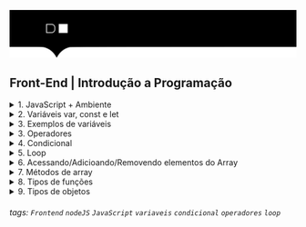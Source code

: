 ![](./hd-header.png)

## Front-End | Introdução a Programação

<details>
  <summary>1. JavaScript + Ambiente</summary>
  
  ### O que é o JavaScript?
  - É uma linguagem de programação interpretada
  - Permite criar aplicativo mobile, desktop, web, etc.
  - É usado no front-end e no back-end ([Nodejs](https://nodejs.org/en/))

  ----------------------------------------------------
  ### ECMAScript + JavaScript
  - [ECMAScript](https://www.ecma-international.org) é uma versão da linguagem JavaScript
  - ECMAScript 2021 é a versão mais recente da linguagem
  - Desde 2015, é lançado uma versão todo ano  

----------------------------------------------------

  ### Temos 2 ambientes para executar o JS
  - Console do [Developer Tools](https://developer.mozilla.org/pt-BR/docs/Tools) `Atalho F12`
   
  ![fetch](./assets/01.png)
  ----------------------------------------------------
  - Terminal do Sistema Operacional com [Nodejs](https://nodejs.org/docs/latest-v17.x/api/console.html#console)
   
  ![fetch](./assets/02.png)
  
</details>



<details>

<summary>2. Variáveis var, const e let</summary>
  
  ### O que são variáveis?
  - Uma variável é um espaço na memória do computador para armazenar um valor.
  - Uma variável pode ser do tipo:
    - String
    - Number
    - Boolean
    - Object
    - Array
    - Function
    - Undefined
    - Null  
  
   > Podemos declaras variáveis usando `var`, `const` ou `let`.

----------------------------------------------------
  ### Declarando variáveis com `var`
  > Quando declaramos uma variável com palavra reservada `var`,  ela poderá ser acessada de qualquer lugar do código, pois ela é `elevada`[hoisting](https://developer.mozilla.org/pt-BR/docs/Glossary/Hoisting) para o topo do contexto do código de execução.
  
  ```js
  function welcome() {    
    console.log('Welcome ' + name); 
  }
  welcome();
  var name = 'Sara';
  ```

  > No exemplo acima, a variável `name` é elevada para o topo do contexto do código de execução, e logo após, a função `welcome` é executada.
  > Porém o valor da variável `name` é `undefined`, pois ela não foi definida. Somente após a função `welcome` ser executada, o valor da variável `name` é definido.

  ### Declarando variáveis com `const`
  > Quando declaramos uma variável com palavra reservada `const`, ela não poderá ser alterada, pois ela é `constante`.
    
  ```js
  const name = 'Sara';
  console.log(name);
  name = 'João';  // Erro!
  ```

  > No exemplo acima, a variável `name` é declara e atribuida o valor para ela, ao tentar alterar o valor inicial por outro, é lançado um erro, pois a variável `name` é `constante`.

  ### Declarando variáveis com `let`
  > Quando declaramos uma variável com palavra reservada `let`, ela poderá ser alterada, pois ela é `locavel`.
    
  ```js
  let name = 'Sara';
  console.log(name);
  name = 'João';  // Ok!
  ```

  > No exemplo acima, a variável `name` é declara e atribuida o valor para ela, ao tentar alterar o valor inicial por outro, o valor é alterado, pois a variável `name` é `locavel`.

  > OBS: Quando declaramos variáveis com `let` ou `const`, elas só podem ser acessadas, depois de serem declaradas, pois elas não sofrem hoisting que é o processo de elevar as variáveis para o topo do contexto do código de execução.

  EX: 
  ```js
  function welcome() {    
    console.log('Welcome ' + name); // Erro!
  }
  welcome();
  const name = 'Sara';
  ```

  > No exemplo acima, a variável `name` não é elevada para o topo do contexto do código de execução, pois ela só foi declarada depois da função, sendo que o correto é declara a variável `name` antes da função. 
</details>

<details>
  <summary>3. Exemplos de variáveis</summary>
  
  ### O que são variáveis?
  > As variáveis armazenam dados que podem ser definidos, atualizados e recuperados. Os valores atribuidos a uma variável têm um tipo. 

  ### Tipos básicos variáveis
  - String: texto
  > Variáveis de texto são declaradas com aspas duplas ou simples.

   
  ```js
  var nome = 'Sara';
  console.log(nome); // Sara
  ```
  ----------------------------------------------------
  - Number: números
  > Variáveis de números são declaradas com números inteiros/decimais e positivos/negativos. Decimais são declaradas com ponto.

   
  ```js
  var idade = 20;
  console.log(idade); // 20
  ```
  ----------------------------------------------------
  - Boolean: verdadeiro ou falso
  > Variáveis booleanas são declaradas com o valor `true` ou `false`.

   
  ```js
  var isTrue = true;
  console.log(isTrue); // true
  ```
  ----------------------------------------------------
  - Object: objeto
  > Variáveis de objeto são declaradas com chaves. Um objeto é uma coleção de pares chave/valor.

   
  ```js
  var obj = {
    nome: 'Sara',
    idade: 20
  };
  console.log(obj); // { nome: 'Sara', idade: 20 }
  ```
  ----------------------------------------------------
  - Array: lista
  > Variáveis de lista são declaradas com colchetes. Uma lista é uma coleção de valores.
   
  ```js
  var lista = [1, 2, 3, 4, 5];
  console.log(lista); // [ 1, 2, 3, 4, 5 ]
  ```
  ----------------------------------------------------
  - Function: função
  > Variáveis de função são declaradas com parênteses. Uma função é um bloco de código que executa uma tarefa específica.
   
  ```js
  function welcome() {
    console.log('Welcome Jonh');
  }
  welcome();
  ```
  ----------------------------------------------------
  - Undefined: indefinido
  > Variáveis indefinidas são declaradas sem nenhum valor.
   
  ```js
  var nome;
  console.log(nome); // undefined
  ```
  ----------------------------------------------------
  - Null: nulo
  > Variáveis nulas são declaradas com o valor `null`.

  ```js
  var nome = null;
  console.log(nome); // null
  ```
</details>

<details>
  <summary>3. Operadores </summary>
  
  - O que são operadores?
  > Os operadores são os símbolos que realizam operações matemáticas, lógicas e de comparação.

  - Operadores aritméticos
  
  ```js
  const x = 10;
  const y = 2;
  let resultado = 0;
  resultado = x + y; // 12
  resultado = x - y; // 8
  resultado = x * y; // 20
  resultado = x / y; // 5
  resultado = x % y; // 0
  ```
  ----------------------------------------------------
  - Operadores atribuição
    
  ```js
  let x = 10;
  x += 2; // 12
  x -= 2; // 10
  x *= 2; // 20
  x /= 2; // 10
  x %= 2; // 0
  ``` 
  ----------------------------------------------------
  - Operadores comparação
  
  ```js
  const x = 10;
  const y = 2;
  let resultado = false;
  resultado = x > y; // false
  resultado = x < y; // true
  resultado = x >= y; // false
  resultado = x <= y; // true
  resultado = x == y; // false
  resultado = x != y; // true
  ```
  ----------------------------------------------------
  - Operadores lógicos
   
  ```js
  const x = 10;
  const y = 2;
  let resultado = false;
  resultado = x > y && x > 5; // false
  resultado = x > y || x > 5; // true
  resultado = !(x > y); // false
  ```
</details>

<details>
  <summary>4. Condicional </summary>
  
  - O que são condicionais?
  > Condicionais são estruturas de decisão que permitem decidir se uma determinada ação deve ser executada ou não.

  - if/else
  
  ```js
  const x = 10;
  const y = 2;
  let resultado = 0;
  if (x > y) { // Se x for maior que y
    resultado = x;
  } else { // Senão
    resultado = y;
  }
  ```
  ----------------------------------------------------
  - if/else if/else
  
  ```js
  const x = 10;
  const y = 2;
  let resultado = 0;
  if (x > y) { // Se x for maior que y
    resultado = x;
  } else if (x < y) { // Senão, se x for menor que y
    resultado = y;
  } else { // Senão
    resultado = 0;
  }
  ```
  ----------------------------------------------------
  - ternário
  
  ```js
  const x = 10;
  const y = 2;
  let resultado = 0;
  resultado = x > y ? x : y; // Se x for maior que y, retorna x, senão retorna y
  ```
  ----------------------------------------------------
  - switch
  
  ```js
  const dia = 'segunda';
  switch (dia) {
    case 'segunda':
      console.log('Hoje é segunda-feira');
      break;
    case 'terça':
      console.log('Hoje é terça-feira');
      break;
    case 'quarta':
      console.log('Hoje é quarta-feira');
      break;
    case 'quinta':
      console.log('Hoje é quinta-feira');
      break;
    case 'sexta':
      console.log('Hoje é sexta-feira');
      break;
    case 'sábado':
      console.log('Hoje é sábado');
      break;
    case 'domingo':
      console.log('Hoje é domingo');
      break;
    default:
      console.log('Dia inválido');
      break;
  }
  ```    
</details>

<details>
  <summary>5. Loop </summary>
  
  - O que são loops?
  > Loops são estruturas de repetição que permitem executar determinada ação várias vezes.

  - for
  
  ```js
  for (let i = 0; i < 10; i++) { // O for percorre todos os elementos do array
    console.log(i);
  }
  ```

  - while
  
  ```js
  let i = 0;
  while (i < 10) { // O while percorre todos os elementos do array
    console.log(i);
    i++;
  }
  ```

  - do while
  
  ```js
  let i = 0;
  do { // O do while percorre todos os elementos do array
    console.log(i);
    i++;
  } while (i < 10);
  ```

  > OBS: Existe outros loops for of e forEach que podem ser usados para percorrer arrays.  

</details>

<details>
  <summary>6. Acessando/Adicioando/Removendo elementos do Array </summary>

  - Acessando elementos de um array
  
  ```js
  const lista = [1, 2, 3, 4, 5];
  console.log(lista[0]); // 1
  console.log(lista[1]); // 2
  ```

  - Pecorrendo elementos de um array com for
  
  ```js
  const lista = [1, 2, 3, 4, 5];
  for (let i = 0; i < lista.length; i++) { // O for percorre todos os elementos do array
    console.log(lista[i]);
  }
  ```

  - Pecorrendo elementos de um array com for...of
  
  ```js
  const lista = [1, 2, 3, 4, 5];
  for (let item of lista) { // item é uma variável temporária
    console.log(item);
  }
  ```
 - Pecorrendo elementos de um array com forEach
  
  ```js
  const lista = [1, 2, 3, 4, 5];
  lista.forEach(function(item) { // item é uma variável temporária
    console.log(item);
  });
  ```
  ----------------------------------------------------
  - Adicionando elemento no final de um array
  
  ```js
  const lista = [1, 2, 3, 4, 5];
  lista.push(6); // Adiciona o elemento 6 no final do array
  console.log(lista); // [1, 2, 3, 4, 5, 6]
  ```
  ----------------------------------------------------
  - Removendo elemento do final de um array
  
  ```js
  const lista = [1, 2, 3, 4, 5];
  lista.pop(); // Remove o último elemento do array
  console.log(lista); // [1, 2, 3, 4]
  ```
  ----------------------------------------------------
  - Removendo elemento do ínicio de um array
  
  ```js
  const lista = [1, 2, 3, 4, 5];
  lista.shift(); // Remove o primeiro elemento do array
  console.log(lista); // [2, 3, 4, 5]
  ```
  ----------------------------------------------------
  - Adicionando elemento no ínicio de um array
  
  ```js
  const lista = [1, 2, 3, 4, 5];
  lista.unshift(0); // Adiciona o elemento 0 no início do array
  console.log(lista); // [0, 1, 2, 3, 4, 5]
  ```
  ----------------------------------------------------
  - Remoção de uma quantidade `X` de elementos iniciando de uma posição do array
  
  ```js
  const lista = [1, 2, 3, 4, 5];
  lista.splice(2, 3); // Remove 3 elementos iniciando da posição 2
  console.log(lista); // [1, 2]
  ```
</details>


<details>
  <summary>7. Métodos de array </summary>

  - Método `.map`
  
  ```js
  const lista = [1, 2, 3, 4, 5];
  const listaDois = lista.map( (item) =>  { // item é uma variável temporária
    return item * 2;
  });
  console.log(listaDois); // [2, 4, 6, 8, 10]
  ```
  > OBS: No exemplo acima, a condinção é pega cada item é multiplicar por 2, retornando um novo array.
  ----------------------------------------------------
  - Método `.filter`
  ```js
  const lista = [1, 2, 3, 4, 5];
  const listaDois = lista.filter( (item) => { // item é uma variável temporária
    return item % 2 === 0;
  });
  console.log(listaDois); // [2, 4, 6]
  ```
  > OBS: No exemplo acima está filtrando os elementos pares, está pegando cada elemento e verificando se o resto é igual a 0, se for, retorna um novo array com elementos pares.
  ----------------------------------------------------
  - Método `.reduce`
  
  ```js
  const lista = [1, 2, 3, 4, 5];
  const soma = lista.reduce( (total, item) => { // total é inicializado como 0 e item é uma variável temporária
    return total + item;
  });
  console.log(soma); // 15
  ```
  > OBS: No exemplo acima, o `reduce` recebe dois parâmentros, o total é a variável que irá receber o valor do total e o item é a variável que irá receber cada item do array. O novo array é somando cada item com o total, retornando a soma total.
  ----------------------------------------------------
  - Método `.find`
  
  ```js
  const lista = [1, 2, 3, 4, 5];
  const item = lista.find( (item) => { // item é uma variável temporária
    return item === 3;
  });
  console.log(item); // 3
  ```
  > OBS: No exemplo acima, o `find` está verificando se o item é igual a 3, se for, retorna o item.
  ----------------------------------------------------

  - Método `.some`
  
  ```js
  const lista = [1, 2, 3, 4, 5];
  const temPar = lista.some( (item) => { // item é uma variável temporária
    return item % 2 === 0;
  });
  console.log(temPar); // true
  ```
  > OBS: No exemplo acima, o `some` está verificando se algum item é par, se for, retorna true.
  ----------------------------------------------------
  - Método `.every`
  
  ```js
  const lista = [1, 2, 3, 4, 5];
  const temPar = lista.every( (item) => { // item é uma variável temporária
    return item % 2 === 0;
  });
  console.log(temPar); // false
  ```
  > OBS: No exemplo acima, o `every` está verificando se todos os items são pares, se for, retorna true.
  ----------------------------------------------------
  - Método `.sort`
  
  ```js
  const lista = [5, 3, 1, 4, 2];
  const listaOrdenada = lista.sort( (a, b) => { // a e b são variáveis temporárias
    return a - b;
  });
  console.log(listaOrdenada); // [1, 2, 3, 4, 5]
  ```
  > OBS: No exemplo acima, o `sort` está ordenando os elementos do array, retornando um novo array ordenado.
  ----------------------------------------------------
  - Método `.reverse`
  
  ```js
  const lista = [1, 2, 3, 4, 5];
  const listaInvertida = lista.reverse();
  console.log(listaInvertida); // [5, 4, 3, 2, 1]
  ```
  > OBS: No exemplo acima, o `reverse` está inverte os elementos do array, retornando um novo array invertido.
  ----------------------------------------------------
  - Método `.join`
  
  ```js
  const lista = [1, 2, 3, 4, 5];
  const listaString = lista.join(' - ');
  console.log(listaString); // 1 - 2 - 3 - 4 - 5
  ```
  > OBS: No exemplo acima, o `join` está juntando os elementos do array, retornando uma string.
  ----------------------------------------------------
  - Método `.toString`
  
  ```js
  const lista = [1, 2, 3, 4, 5];
  const listaString = lista.toString();
  console.log(listaString); // 1,2,3,4,5
  ```
  > OBS: No exemplo acima, o `toString` está transformando o array em string, retornando uma string.
  ----------------------------------------------------
  - Método `.concat`
  
  ```js
  const lista = [1, 2, 3, 4, 5];
  const listaDois = [6, 7, 8, 9, 10];
  const listaConcatenada = lista.concat(listaDois);
  console.log(listaConcatenada); // [1, 2, 3, 4, 5, 6, 7, 8, 9, 10]
  ```
  > OBS: No exemplo acima, o `concat` está concatenando dois arrays, retornando um novo array.
  ----------------------------------------------------
  - Método `.slice`
  
  ```js
  const lista = [1, 2, 3, 4, 5];
  const listaDois = lista.slice(2, 4);
  console.log(listaDois); // [3, 4]
  ```
  > OBS: No exemplo acima, o `slice` está pegando dois parâmetros, o primeiro é o índice inicial e o segundo é o índice final, retornando um novo array.
  ----------------------------------------------------
  - Método `.splice`
  
  ```js
  const lista = [1, 2, 3, 4, 5];
  const listaDois = lista.splice(2, 2);
  console.log(listaDois); // [3, 4]
  ```
  > OBS: No exemplo acima, o `splice` está pegando dois parâmetros, o primeiro é o índice inicial e o segundo é o número de elementos a serem removidos, retornando um novo array.

</details>

<details>
  <summary>8. Tipos de funções </summary>

  - Função `function`
  
  ```js
  function soma(a, b) {
    return a + b;
  }
  console.log(soma(1, 2)); // 3
  ```
  > OBS: No exemplo acima, a função `soma` recebe dois parâmetros, os argumentos passados são `a` e `b`, e o retorno é a soma dos dois.
  ----------------------------------------------------

  - Função `arrow function`
  
  ```js
  const soma = (a, b) => {
    return a + b;
  }
  console.log(soma(1, 2)); // 3
  ```
  > OBS: No exemplo acima, a função `soma` recebe dois parâmetros, os argumentos passados são `a` e `b`, e o retorno é a soma dos dois.
  ----------------------------------------------------
  - Função `arrow function` com retorno implícito
  
  ```js
  const soma = (a, b) => a + b;
  console.log(soma(1, 2)); // 3
  ```
  > OBS: No exemplo acima, a função `soma` recebe dois parâmetros, os argumentos passados são `a` e `b`, e o retorno é a soma dos dois. O `return` é implícito, pois só temos uma linha de código. 
</details>

<details>
  <summary>9. Tipos de objetos </summary>

  - Objeto [`Object`](https://developer.mozilla.org/pt-BR/docs/Web/JavaScript/Reference/Global_Objects/Object)
    
  ```js
  const pessoa = {
    nome: 'Pedro',
    idade: 20
  };
  console.log(pessoa.nome); // Pedro
  ```
  > OBS: No exemplo acima, o objeto `pessoa` possui dois atributos, `nome` e `idade`, e o valor de `nome` é `Pedro`.
  ----------------------------------------------------
  - Objeto [`Array`](https://developer.mozilla.org/pt-BR/docs/Web/JavaScript/Reference/Global_Objects/Array)
  
  ```js
  const pessoa = [
    {'Pedro', 20},
    {'João', 25},
    {'Maria', 30}];
  console.log(pessoa[0]); // {'Pedro', 20}
  ```
  > OBS: No exemplo acima, o objeto `pessoa` é um array de objetos, e o primeiro objeto possui dois atributos, `nome` e `idade`, e o valor de `nome` é `Pedro`.
</details>


###### tags: `Frontend` `nodeJS` `JavaScript` `variaveis` `condicional` `operadores` `loop`